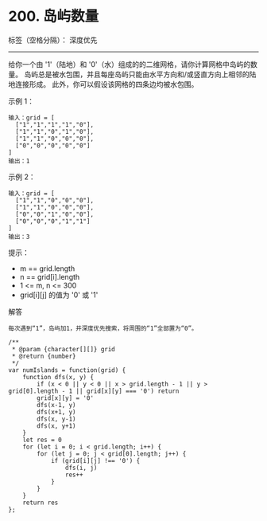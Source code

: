 ﻿# 200. 岛屿数量

标签（空格分隔）： 深度优先

---

给你一个由 '1'（陆地）和 '0'（水）组成的的二维网格，请你计算网格中岛屿的数量。
岛屿总是被水包围，并且每座岛屿只能由水平方向和/或竖直方向上相邻的陆地连接形成。
此外，你可以假设该网格的四条边均被水包围。

示例 1：

    输入：grid = [
      ["1","1","1","1","0"],
      ["1","1","0","1","0"],
      ["1","1","0","0","0"],
      ["0","0","0","0","0"]
    ]
    输出：1

示例 2：

    输入：grid = [
      ["1","1","0","0","0"],
      ["1","1","0","0","0"],
      ["0","0","1","0","0"],
      ["0","0","0","1","1"]
    ]
    输出：3

提示：

 - m == grid.length
 - n == grid[i].length
 - 1 <= m, n <= 300
 - grid[i][j] 的值为 '0' 或 '1'

解答

    每次遇到“1”，岛屿加1，并深度优先搜索，将周围的“1”全部置为“0”。

    /**
     * @param {character[][]} grid
     * @return {number}
     */
    var numIslands = function(grid) {
        function dfs(x, y) {
            if (x < 0 || y < 0 || x > grid.length - 1 || y > grid[0].length - 1 || grid[x][y] === '0') return
            grid[x][y] = '0'
            dfs(x-1, y)
            dfs(x+1, y)
            dfs(x, y-1)
            dfs(x, y+1)
        }
        let res = 0
        for (let i = 0; i < grid.length; i++) {
            for (let j = 0; j < grid[0].length; j++) {
                if (grid[i][j] !== '0') {
                    dfs(i, j)
                    res++
                }
            }
        }
        return res
    };